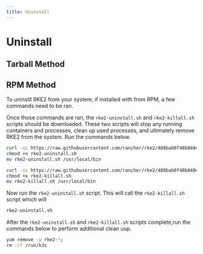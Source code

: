 ```yaml
---
title: Uninstall
---
```


# Uninstall

## Tarball Method



## RPM Method

To uninstll RKE2 from your system, if installed with from RPM, a few commands need to be ran. 

Once those commands are ran, the `rke2-uninstall.sh` and `rke2-killall.sh` scripts should be downloaded. These two scripts will stop any running containers and processes, clean up used processes, and ultimately remove RKE2 from the system. Run the commands below.

```bash
curl -sL https://raw.githubusercontent.com/rancher/rke2/488bab0f48b848e408ce399c32e7f5f73ce96129/bundle/bin/rke2-uninstall.sh --output rke2-uninstall.sh
chmod +x rke2-uninstall.sh
mv rke2-uninstall.sh /usr/local/bin
```

```bash
curl -sL https://raw.githubusercontent.com/rancher/rke2/488bab0f48b848e408ce399c32e7f5f73ce96129/bundle/bin/rke2-killall.sh --output rke2-killall.sh
chmod +x rke2-killall.sh
mv rke2-killall.sh /usr/local/bin
```

Now run the `rke2-uninstall.sh` script. This will call the `rke2-killall.sh` script which will 

```bash
rke2-uninstall.sh
```

After the `rke2-uninstall.sh` and `rke2-killall.sh` scripts complete,run the commands below to perform additional clean uup.

```bash
yum remove -y rke2-*;
rm -rf /run/k3s
```

